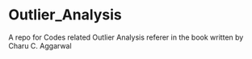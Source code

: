# Outlier_Analysis
A repo for Codes related Outlier Analysis referer in the book written by Charu C. Aggarwal
